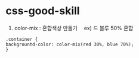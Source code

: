 # css-good-skill
1. color-mix : 혼합색상 만들기 
ex) 드 블루 50% 혼합
```
.container {
backgrountd-color: color-mix(red 30%, blue 70%); 
}
```
